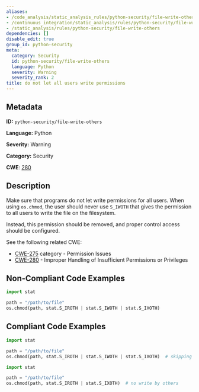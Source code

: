 ```yaml
---
aliases:
- /code_analysis/static_analysis_rules/python-security/file-write-others
- /continuous_integration/static_analysis/rules/python-security/file-write-others
- /static_analysis/rules/python-security/file-write-others
dependencies: []
disable_edit: true
group_id: python-security
meta:
  category: Security
  id: python-security/file-write-others
  language: Python
  severity: Warning
  severity_rank: 2
title: do not let all users write permissions
---
```

<!--  SOURCED FROM https://github.com/DataDog/datadog-static-analyzer-rule-docs -->


## Metadata
**ID:** `python-security/file-write-others`

**Language:** Python

**Severity:** Warning

**Category:** Security

**CWE**: [280](https://cwe.mitre.org/data/definitions/280.html)

## Description
Make sure that programs do not let write permissions for all users. When using `os.chmod`, the user should never use `S_IWOTH` that gives the permission to all users to write the file on the filesystem.

Instead, this permission should be removed, and proper control access should be configured.

See the following related CWE:
 - [CWE-275](https://cwe.mitre.org/data/definitions/275.html) category - Permission Issues
 - [CWE-280](https://cwe.mitre.org/data/definitions/280.html) - Improper Handling of Insufficient Permissions or Privileges

## Non-Compliant Code Examples
```python
import stat

path = "/path/to/file"
os.chmod(path, stat.S_IROTH | stat.S_IWOTH | stat.S_IXOTH)
```

## Compliant Code Examples
```python
import stat

path = "/path/to/file"
os.chmod(path, stat.S_IROTH | stat.S_IWOTH | stat.S_IXOTH)  # skipping because it's in a test file
```

```python
import stat

path = "/path/to/file"
os.chmod(path, stat.S_IROTH | stat.S_IXOTH)  # no write by others
```
